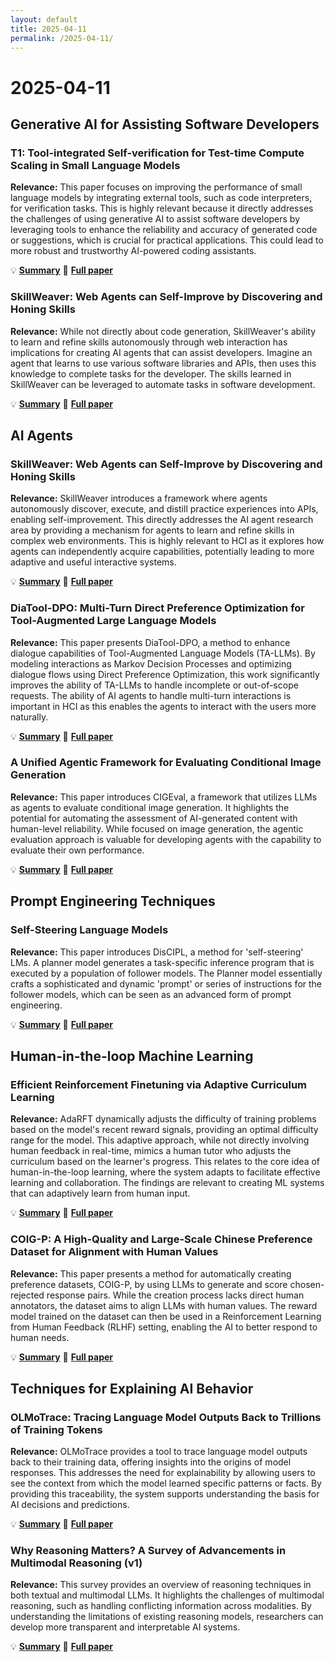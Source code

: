 ```yaml
---
layout: default
title: 2025-04-11
permalink: /2025-04-11/
---
```


# 2025-04-11

## Generative AI for Assisting Software Developers

### T1: Tool-integrated Self-verification for Test-time Compute Scaling in Small Language Models

**Relevance:** This paper focuses on improving the performance of small language models by integrating external tools, such as code interpreters, for verification tasks. This is highly relevant because it directly addresses the challenges of using generative AI to assist software developers by leveraging tools to enhance the reliability and accuracy of generated code or suggestions, which is crucial for practical applications. This could lead to more robust and trustworthy AI-powered coding assistants.

💡 **[Summary](2504.04718/)** 📄 **[Full paper](https://arxiv.org/pdf/2504.04718)**

### SkillWeaver: Web Agents can Self-Improve by Discovering and Honing Skills

**Relevance:** While not directly about code generation, SkillWeaver's ability to learn and refine skills autonomously through web interaction has implications for creating AI agents that can assist developers. Imagine an agent that learns to use various software libraries and APIs, then uses this knowledge to complete tasks for the developer. The skills learned in SkillWeaver can be leveraged to automate tasks in software development.

💡 **[Summary](2504.07079/)** 📄 **[Full paper](https://arxiv.org/pdf/2504.07079)**

## AI Agents

### SkillWeaver: Web Agents can Self-Improve by Discovering and Honing Skills

**Relevance:** SkillWeaver introduces a framework where agents autonomously discover, execute, and distill practice experiences into APIs, enabling self-improvement. This directly addresses the AI agent research area by providing a mechanism for agents to learn and refine skills in complex web environments. This is highly relevant to HCI as it explores how agents can independently acquire capabilities, potentially leading to more adaptive and useful interactive systems.

💡 **[Summary](2504.07079/)** 📄 **[Full paper](https://arxiv.org/pdf/2504.07079)**

### DiaTool-DPO: Multi-Turn Direct Preference Optimization for Tool-Augmented Large Language Models

**Relevance:** This paper presents DiaTool-DPO, a method to enhance dialogue capabilities of Tool-Augmented Language Models (TA-LLMs). By modeling interactions as Markov Decision Processes and optimizing dialogue flows using Direct Preference Optimization, this work significantly improves the ability of TA-LLMs to handle incomplete or out-of-scope requests. The ability of AI agents to handle multi-turn interactions is important in HCI as this enables the agents to interact with the users more naturally.

💡 **[Summary](2504.02882/)** 📄 **[Full paper](https://arxiv.org/pdf/2504.02882)**

### A Unified Agentic Framework for Evaluating Conditional Image Generation

**Relevance:** This paper introduces CIGEval, a framework that utilizes LLMs as agents to evaluate conditional image generation. It highlights the potential for automating the assessment of AI-generated content with human-level reliability. While focused on image generation, the agentic evaluation approach is valuable for developing agents with the capability to evaluate their own performance.

💡 **[Summary](2504.07046/)** 📄 **[Full paper](https://arxiv.org/pdf/2504.07046)**

## Prompt Engineering Techniques

### Self-Steering Language Models

**Relevance:** This paper introduces DisCIPL, a method for 'self-steering' LMs. A planner model generates a task-specific inference program that is executed by a population of follower models. The Planner model essentially crafts a sophisticated and dynamic 'prompt' or series of instructions for the follower models, which can be seen as an advanced form of prompt engineering.

💡 **[Summary](2504.07081/)** 📄 **[Full paper](https://arxiv.org/pdf/2504.07081)**

## Human-in-the-loop Machine Learning

### Efficient Reinforcement Finetuning via Adaptive Curriculum Learning

**Relevance:** AdaRFT dynamically adjusts the difficulty of training problems based on the model's recent reward signals, providing an optimal difficulty range for the model. This adaptive approach, while not directly involving human feedback in real-time, mimics a human tutor who adjusts the curriculum based on the learner's progress. This relates to the core idea of human-in-the-loop learning, where the system adapts to facilitate effective learning and collaboration. The findings are relevant to creating ML systems that can adaptively learn from human input.

💡 **[Summary](2504.05520/)** 📄 **[Full paper](https://arxiv.org/pdf/2504.05520)**

### COIG-P: A High-Quality and Large-Scale Chinese Preference Dataset for Alignment with Human Values

**Relevance:** This paper presents a method for automatically creating preference datasets, COIG-P, by using LLMs to generate and score chosen-rejected response pairs. While the creation process lacks direct human annotators, the dataset aims to align LLMs with human values. The reward model trained on the dataset can then be used in a Reinforcement Learning from Human Feedback (RLHF) setting, enabling the AI to better respond to human needs.

💡 **[Summary](2504.05535/)** 📄 **[Full paper](https://arxiv.org/pdf/2504.05535)**

## Techniques for Explaining AI Behavior

### OLMoTrace: Tracing Language Model Outputs Back to Trillions of Training Tokens

**Relevance:** OLMoTrace provides a tool to trace language model outputs back to their training data, offering insights into the origins of model responses. This addresses the need for explainability by allowing users to see the context from which the model learned specific patterns or facts. By providing this traceability, the system supports understanding the basis for AI decisions and predictions.

💡 **[Summary](2504.07096/)** 📄 **[Full paper](https://arxiv.org/pdf/2504.07096)**

### Why Reasoning Matters? A Survey of Advancements in Multimodal Reasoning (v1)

**Relevance:** This survey provides an overview of reasoning techniques in both textual and multimodal LLMs. It highlights the challenges of multimodal reasoning, such as handling conflicting information across modalities. By understanding the limitations of existing reasoning models, researchers can develop more transparent and interpretable AI systems.

💡 **[Summary](2504.03151/)** 📄 **[Full paper](https://arxiv.org/pdf/2504.03151)**

